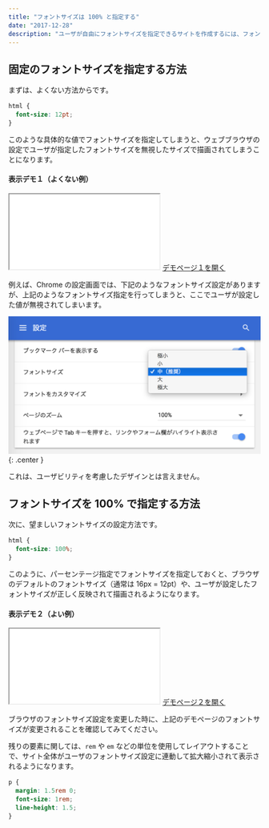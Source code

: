 ```yaml
---
title: "フォントサイズは 100% と指定する"
date: "2017-12-28"
description: "ユーザが自由にフォントサイズを指定できるサイトを作成するには、フォントサイズを pt などの絶対値で指定してはいけません。"
---
```


固定のフォントサイズを指定する方法
----

まずは、よくない方法からです。

~~~ css
html {
  font-size: 12pt;
}
~~~

このような具体的な値でフォントサイズを指定してしまうと、ウェブブラウザの設定でユーザが指定したフォントサイズを無視したサイズで描画されてしまうことになります。

#### 表示デモ１（よくない例）

<iframe class="maku-htmlDemo" src="font-size-demo1.html"></iframe>
<a target="_blank" href="font-size-demo1.html">デモページ１を開く</a>

例えば、Chrome の設定画面では、下記のようなフォントサイズ設定がありますが、上記のようなフォントサイズ指定を行ってしまうと、ここでユーザが設定した値が無視されてしまいます。

![](font-size.png){: .center }

これは、ユーザビリティを考慮したデザインとは言えません。


フォントサイズを 100% で指定する方法
----

次に、望ましいフォントサイズの設定方法です。

~~~ css
html {
  font-size: 100%;
}
~~~

このように、パーセンテージ指定でフォントサイズを指定しておくと、ブラウザのデフォルトのフォントサイズ（通常は 16px = 12pt）や、ユーザが設定したフォントサイズが正しく反映されて描画されるようになります。

#### 表示デモ２（よい例）

<iframe class="maku-htmlDemo" src="font-size-demo2.html"></iframe>
<a target="_blank" href="font-size-demo2.html">デモページ２を開く</a>

ブラウザのフォントサイズ設定を変更した時に、上記のデモページのフォントサイズが変更されることを確認してみてください。

残りの要素に関しては、`rem` や `em` などの単位を使用してレイアウトすることで、サイト全体がユーザのフォントサイズ設定に連動して拡大縮小されて表示されるようになります。

~~~ css
p {
  margin: 1.5rem 0;
  font-size: 1rem;
  line-height: 1.5;
}
~~~


